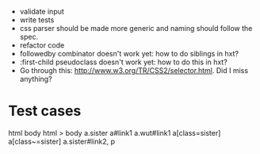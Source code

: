 - validate input
- write tests
- css parser should be made more generic and naming should follow the spec.
- refactor code
- followedby combinator doesn't work yet: how to do siblings in hxt?
- :first-child pseudoclass doesn't work yet: how to do this in hxt?
- Go through this: http://www.w3.org/TR/CSS2/selector.html. Did I miss anything?

# Test cases

html  body
html > body
a.sister
a#link1
a.wut#link1
a[class=sister]
a[class~=sister]
a.sister#link2, p
